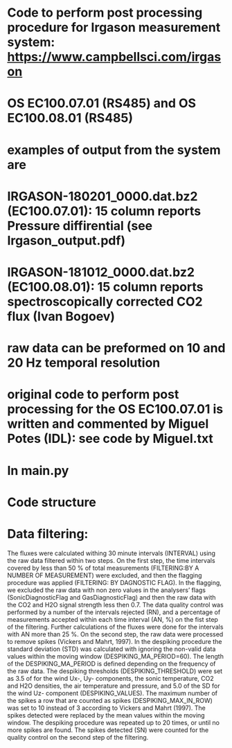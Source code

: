 # Code to perform post processing procedure for Irgason measurement system: https://www.campbellsci.com/irgason
# OS EC100.07.01 (RS485) and OS EC100.08.01 (RS485)
# examples of output from the system are
# IRGASON-180201_0000.dat.bz2 (EC100.07.01): 15 column reports Pressure diffirential (see Irgason_output.pdf)
# IRGASON-181012_0000.dat.bz2 (EC100.08.01): 15 column reports spectroscopically corrected CO2 flux (Ivan Bogoev)
# raw data can be preformed on 10 and 20 Hz temporal resolution
# original code to perform post processing for the OS EC100.07.01 is written and commented by Miguel Potes (IDL): see code by Miguel.txt

# In main.py
# Code structure

# Data filtering: 
The fluxes were calculated withing 30 minute intervals (INTERVAL) using the raw data filtered within two steps. On the first step, the time intervals covered by less than 50 % of total measurements (FILTERING:BY A NUMBER OF MEASUREMENT) were excluded, and then the flagging procedure was applied (FILTERING: BY DAGNOSTIC FLAG). In the flagging, we excluded the raw data with non zero values in the analysers’ flags (SonicDiagnosticFlag and GasDiagnosticFlag) and then the raw data with the CO2 and H2O signal strength less then 0.7. The data quality control was performed by a number of the intervals rejected (RN), and a percentage of measurements accepted within each time interval (AN, %) on the fist step of the filtering. Further calculations of the fluxes were done for the intervals with AN more than 25 %. On the second step, the raw data were processed to remove spikes (Vickers and Mahrt, 1997). In the despiking procedure the standard deviation (STD) was calculated with ignoring the non-valid data values within the moving window (DESPIKING_MA_PERIOD=60). The length of the DESPIKING_MA_PERIOD is defined depending on the frequency of the raw data. The despiking thresholds (DESPIKING_THRESHOLD) were set as 3.5 of for the wind Ux-, Uy- components, the sonic temperature, CO2 and H2O densities, the air temperature and pressure, and 5.0 of the SD for the wind Uz- component (DESPIKING_VALUES). The maximum number of the spikes a row that are counted as spikes (DESPIKING_MAX_IN_ROW) was set to 10 instead of 3 according to Vickers and Mahrt (1997). The spikes detected were replaced by the mean values within the moving window. The despiking procedure was repeated up to 20 times, or until no more spikes are found. The spikes detected (SN) were counted for the quality control on the second step of the filtering. 
